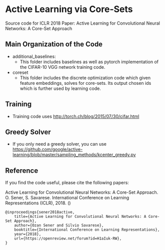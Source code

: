 # Active Learning via Core-Sets
Source code for ICLR 2018 Paper: Active Learning for Convolutional Neural Networks: A Core-Set Approach

## Main Organization of the Code	

- additional_baselines:
  - This folder includes baselines as well as pytorch implementation of the CIFAR-10 VGG network training code.
- coreset
  - This folder includes the discrete optimization code which given feature embeddings, solves for core-sets. Its output chosen ids which is further used by learning code.

## Training 

- Training code uses http://torch.ch/blog/2015/07/30/cifar.html

## Greedy Solver
- If you only need a greedy solver, you can use https://github.com/google/active-learning/blob/master/sampling_methods/kcenter_greedy.py

## Reference

If you find the code useful, please cite the following papers:

Active Learning for Convolutional Neural Networks: A Core-Set Approach. O. Sener, S. Savarese. International Conference on Learning Representations (ICLR), 2018. ()

    @inproceedings{sener2018active,
        title={Active Learning for Convolutional Neural Networks: A Core-Set Approach},
        author={Ozan Sener and Silvio Savarese},
        booktitle={International Conference on Learning Representations},
        year={2018},
        url={https://openreview.net/forum?id=H1aIuk-RW},
    }
